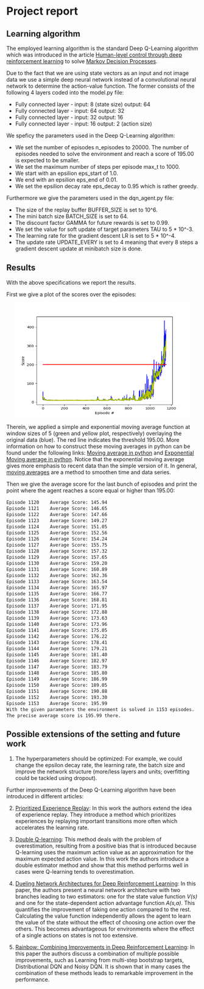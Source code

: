 # Project report

## Learning algorithm

The employed learning algorithm is the standard Deep Q-Learning algorithm which was introduced in the article [Human-level control through deep reinforcement learning](https://storage.googleapis.com/deepmind-media/dqn/DQNNaturePaper.pdf) to solve [Markov Decision Processes](https://en.wikipedia.org/wiki/Markov_decision_process).

Due to the fact that we are using state vectors as an input and not image data we use a simple deep neural network instead of a convolutional neural network to determine the action-value function. The former consists of the following 4 layers coded into the model.py file:

- Fully connected layer - input: 8 (state size) output: 64
- Fully connected layer - input: 64 output: 32
- Fully connected layer - input: 32 output: 16
- Fully connected layer - input: 16 output: 2 (action size)

We speficy the parameters used in the Deep Q-Learning algorithm:

- We set the number of episodes n_episodes to 20000. The number of episodes needed to solve the environment and reach a score of 195.00 is expected to be smaller.
- We set the maximum number of steps per episode max_t to 1000.
- We start with an epsilion eps_start of 1.0.
- We end with an epsilion eps_end of 0.01.
- We set the epsilion decay rate eps_decay to 0.95 which is rather greedy.

Furthermore we give the parameters used in the dqn_agent.py file:

- The size of the replay buffer BUFFER_SIZE is set to 10^6.
- The mini batch size BATCH_SIZE is set to 64.
- The discount factor GAMMA for future rewards is set to 0.99.
- We set the value for soft update of target parameters TAU to 5 * 10^-3.
- The learning rate for the gradient descent LR is set to 5 * 10^-4.
- The update rate UPDATE_EVERY is set to 4 meaning that every 8 steps a gradient descent update at minibatch size is done.

## Results

With the above specifications we report the results.

First we give a plot of the scores over the episodes:

<p align="center">
  <img width="460" height="300" src="plot1.png">
</p>

Therein, we applied a simple and exponential moving average function at window sizes of 5  (green and yellow plot, respectively) overlaying the original data (blue). The red line indicates the threshold 195.00. More information on how to construct these moving averages in python can be found under the following links:
[Moving average in python](https://www.quora.com/How-do-I-perform-moving-average-in-Python) and [Exponential Moving average in python](https://www.youtube.com/watch?v=3y9GESSZmS0). Notice that the exponential moving average gives more emphasis to recent data than the simple version of it. In general, [moving averages](https://en.wikipedia.org/wiki/Moving_average) are a method to smoothen time and data series.

Then we give the average score for the last bunch of episodes and print the point where the agent reaches a score equal or higher than 195.00: 

```
Episode 1120	Average Score: 145.94
Episode 1121	Average Score: 146.65
Episode 1122	Average Score: 147.66
Episode 1123	Average Score: 149.27
Episode 1124	Average Score: 151.05
Episode 1125	Average Score: 152.56
Episode 1126	Average Score: 154.24
Episode 1127	Average Score: 155.75
Episode 1128	Average Score: 157.32
Episode 1129	Average Score: 157.65
Episode 1130	Average Score: 159.20
Episode 1131	Average Score: 160.89
Episode 1132	Average Score: 162.36
Episode 1133	Average Score: 163.54
Episode 1134	Average Score: 165.97
Episode 1135	Average Score: 166.77
Episode 1136	Average Score: 168.81
Episode 1137	Average Score: 171.95
Episode 1138	Average Score: 172.88
Episode 1139	Average Score: 173.63
Episode 1140	Average Score: 173.96
Episode 1141	Average Score: 175.05
Episode 1142	Average Score: 176.22
Episode 1143	Average Score: 178.41
Episode 1144	Average Score: 179.21
Episode 1145	Average Score: 181.40
Episode 1146	Average Score: 182.97
Episode 1147	Average Score: 183.79
Episode 1148	Average Score: 185.80
Episode 1149	Average Score: 186.99
Episode 1150	Average Score: 189.05
Episode 1151	Average Score: 190.88
Episode 1152	Average Score: 193.30
Episode 1153	Average Score: 195.99
With the given parameters the environment is solved in 1153 episodes. 	
The precise average score is 195.99 there.
```

## Possible extensions of the setting and future work

1. The hyperparameters should be optimized: For example, we could change the epsilon decay rate, the learning rate, the batch size and improve the network structure (more/less layers and units; overfitting could be tackled using dropout).

Further improvements of the Deep Q-Learning algorithm have been introduced in different articles:

2. [Prioritized Experience Replay](https://arxiv.org/abs/1511.05952): In this work the authors extend the idea of experience replay. They introduce a method which prioritizes experiences by replaying important transitions more often which accelerates the learning rate. 

3. [Double Q-learning](https://papers.nips.cc/paper/3964-double-q-learning): This method deals with the problem of overestimation, resulting from a positive bias that is introduced because Q-learning uses the maximum action value as an approximation for the maximum expected action value. In this work the authors introduce a double estimator method and show that this method performs well in cases were Q-learning tends to overestimation.

4. [Dueling Network Architectures for Deep Reinforcement Learning](https://arxiv.org/abs/1511.06581): In this paper, the authors present a neural network architecture with two branches leading to two estimators: one for the state value function _V(s)_ and one for the state-dependent action advantage function _A(s,a)_. This quantifies the improvement of taking one action compared to the rest. Calculating the value function independently allows the agent to learn the value of the state without the effect of choosing one action over the others. This becomes advantageous for environments where the effect of a single actions on states is not too extensive.

5. [Rainbow: Combining Improvements in Deep Reinforcement Learning](https://arxiv.org/abs/1710.02298): In this paper the authors discuss a combination of multiple possible improvements, such as Learning from multi-step bootstrap targets, Distributional DQN and Noisy DQN. It is shown that in many cases the combination of these methods leads to remarkable improvement in the performance. 
